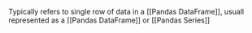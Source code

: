 Typically refers to single row of data in a [[Pandas DataFrame]], usuall represented as a [[Pandas DataFrame]] or  [[Pandas Series]]  